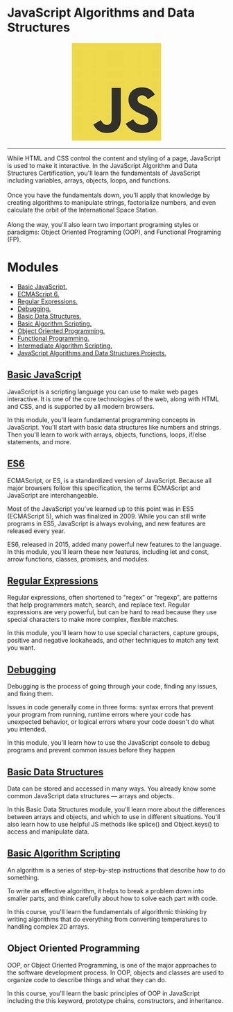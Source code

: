 # JavaScript Algorithms and Data Structures
<p align="center">
  <img src="https://github.com/modhtanmay/JavaScript-Algorithms-and-DataStructures/blob/master/Images/OIP.jpeg" />
</p>
<hr>
While HTML and CSS control the content and styling of a page, JavaScript is used to make it interactive. In the JavaScript Algorithm and Data Structures Certification, you'll learn the fundamentals of JavaScript including variables, arrays, objects, loops, and functions.
<br><br>
Once you have the fundamentals down, you'll apply that knowledge by creating algorithms to manipulate strings, factorialize numbers, and even calculate the orbit of the International Space Station.
<br><br>
Along the way, you'll also learn two important programing styles or paradigms: Object Oriented Programing (OOP), and Functional Programing (FP).

# Modules
* [Basic JavaScript.](https://github.com/modhtanmay/JavaScript-Algorithms-and-DataStructures/tree/master/01.%20Basic%20Javascript)
* [ECMAScript 6.](https://github.com/modhtanmay/JavaScript-Algorithms-and-DataStructures/tree/master/02.%20ES6)
* [Regular Expressions.](https://github.com/modhtanmay/JavaScript-Algorithms-and-DataStructures/tree/master/03.%20Regular%20Expressions)
* [Debugging.](https://github.com/modhtanmay/JavaScript-Algorithms-and-DataStructures/tree/master/04.%20Debugging)
* [Basic Data Structures.](https://github.com/modhtanmay/JavaScript-Algorithms-and-DataStructures/tree/master/05.%20Basic%20Data%20Structures)
* [Basic Algorithm Scripting.](https://github.com/modhtanmay/JavaScript-Algorithms-and-DataStructures/tree/master/06.%20Basic%20Algorithm%20Scripting)
* [Object Oriented Programming.](#)
* [Functional Programming.](#)
* [Intermediate Algorithm Scripting.](#)
* [JavaScript Algorithms and Data Structures Projects.](#)

##  [Basic JavaScript](https://github.com/modhtanmay/JavaScript-Algorithms-and-DataStructures/tree/master/01.%20Basic%20Javascript)
JavaScript is a scripting language you can use to make web pages interactive. It is one of the core technologies of the web, along with HTML and CSS, and is supported by all modern browsers.

In this module, you'll learn fundamental programming concepts in JavaScript. You'll start with basic data structures like numbers and strings. Then you'll learn to work with arrays, objects, functions, loops, if/else statements, and more.

## [ES6](https://github.com/modhtanmay/JavaScript-Algorithms-and-DataStructures/tree/master/02.%20ES6)
ECMAScript, or ES, is a standardized version of JavaScript. Because all major browsers follow this specification, the terms ECMAScript and JavaScript are interchangeable.

Most of the JavaScript you've learned up to this point was in ES5 (ECMAScript 5), which was finalized in 2009. While you can still write programs in ES5, JavaScript is always evolving, and new features are released every year.

ES6, released in 2015, added many powerful new features to the language. In this module, you'll learn these new features, including let and const, arrow functions, classes, promises, and modules.

## [Regular Expressions](https://github.com/modhtanmay/JavaScript-Algorithms-and-DataStructures/tree/master/03.%20Regular%20Expressions)
Regular expressions, often shortened to "regex" or "regexp", are patterns that help programmers match, search, and replace text. Regular expressions are very powerful, but can be hard to read because they use special characters to make more complex, flexible matches.

In this module, you'll learn how to use special characters, capture groups, positive and negative lookaheads, and other techniques to match any text you want.

## [Debugging](https://github.com/modhtanmay/JavaScript-Algorithms-and-DataStructures/tree/master/04.%20Debugging)
Debugging is the process of going through your code, finding any issues, and fixing them.

Issues in code generally come in three forms: syntax errors that prevent your program from running, runtime errors where your code has unexpected behavior, or logical errors where your code doesn't do what you intended.

In this module, you'll learn how to use the JavaScript console to debug programs and prevent common issues before they happen

## [Basic Data Structures](https://github.com/modhtanmay/JavaScript-Algorithms-and-DataStructures/tree/master/05.%20Basic%20Data%20Structures)
Data can be stored and accessed in many ways. You already know some common JavaScript data structures — arrays and objects.

In this Basic Data Structures module, you'll learn more about the differences between arrays and objects, and which to use in different situations. You'll also learn how to use helpful JS methods like splice() and Object.keys() to access and manipulate data.

## [Basic Algorithm Scripting](https://github.com/modhtanmay/JavaScript-Algorithms-and-DataStructures/tree/master/06.%20Basic%20Algorithm%20Scripting)
An algorithm is a series of step-by-step instructions that describe how to do something.

To write an effective algorithm, it helps to break a problem down into smaller parts, and think carefully about how to solve each part with code.

In this course, you'll learn the fundamentals of algorithmic thinking by writing algorithms that do everything from converting temperatures to handling complex 2D arrays.

## Object Oriented Programming
OOP, or Object Oriented Programming, is one of the major approaches to the software development process. In OOP, objects and classes are used to organize code to describe things and what they can do.

In this course, you'll learn the basic principles of OOP in JavaScript including the this keyword, prototype chains, constructors, and inheritance.